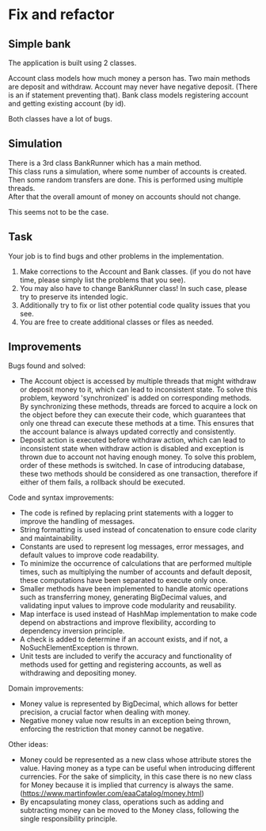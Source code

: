 # Fix and refactor

##  Simple bank 

The application is built using 2 classes. 

Account class models how much money a person has. Two main methods are
deposit and withdraw. Account may never have negative deposit. (There is an if statement preventing that).
Bank class models registering account and getting existing account (by id). 

Both classes have a lot of bugs.

## Simulation

There is a 3rd class BankRunner which has a main method.  
This class runs a simulation, where some number of accounts is created.
Then some random transfers are done. This is performed using multiple threads.  
After that the overall amount of money on accounts should not change.

This seems not to be the case.

##  Task

Your job is to find bugs and other problems in the implementation.
1. Make corrections to the Account and Bank classes. (if you do not have time, please simply list the problems that you see).
2. You may also have to change BankRunner class! In such case, please try to preserve its intended logic.
3. Additionally try to fix or list other potential code quality issues that you see.
4. You are free to create additional classes or files as needed. 


##  Improvements
Bugs found and solved:
- The Account object is accessed by multiple threads that might withdraw or deposit money to it, which can lead to inconsistent state.
To solve this problem, keyword 'synchronized' is added on corresponding methods. By synchronizing 
these methods, threads are forced to acquire a lock on the object before they can execute their code, which guarantees that only one thread 
can execute these methods at a time. This ensures that the account balance is always updated correctly and consistently.
- Deposit action is executed before withdraw action, which can lead to inconsistent state when withdraw action is disabled 
and exception is thrown due to account not having enough money. To solve this problem, order of these methods is switched. 
In case of introducing database, these two methods should be considered as one transaction, therefore if either of them fails,
a rollback should be executed.


Code and syntax improvements:
- The code is refined by replacing print statements with a logger to improve the handling of messages.
- String formatting is used instead of concatenation to ensure code clarity and maintainability.
- Constants are used to represent log messages, error messages, and default values to improve code readability.
- To minimize the occurrence of calculations that are performed multiple times, such as multiplying the number of accounts and default deposit, these computations have been separated to execute only once.
- Smaller methods have been implemented to handle atomic operations such as transferring money, generating BigDecimal values, and validating input values to improve code modularity and reusability.
- Map interface is used instead of HashMap implementation to make code depend on abstractions and improve flexibility, according to dependency inversion principle.
- A check is added to determine if an account exists, and if not, a NoSuchElementException is thrown.
- Unit tests are included to verify the accuracy and functionality of methods used for getting and registering accounts, as well as withdrawing and depositing money.


Domain improvements:
- Money value is represented by BigDecimal, which allows for better precision, a crucial factor when dealing with money.
- Negative money value now results in an exception being thrown, enforcing the restriction that money cannot be negative.


Other ideas:
- Money could be represented as a new class whose attribute stores the value. Having money as a type can be useful when introducing
different currencies. For the sake of simplicity, in this case there is no new class for Money because it is implied
that currency is always the same.(https://www.martinfowler.com/eaaCatalog/money.html)
- By encapsulating money class, operations such as adding and subtracting money can be moved to the Money class, following the single responsibility principle.
